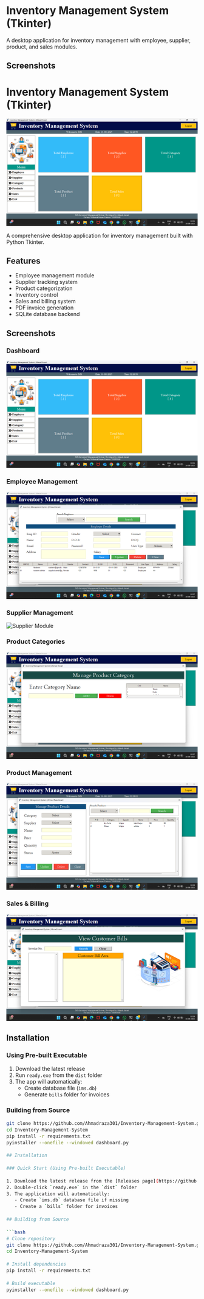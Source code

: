 # Inventory Management System (Tkinter)

A desktop application for inventory management with employee, supplier, product, and sales modules.

## Screenshots

# Inventory Management System (Tkinter)

![Dashboard](Dashboard_images.png)

A comprehensive desktop application for inventory management built with Python Tkinter.

## Features
- Employee management module
- Supplier tracking system
- Product categorization
- Inventory control
- Sales and billing system
- PDF invoice generation
- SQLite database backend

## Screenshots

### Dashboard
![Dashboard](Dashboard_images.png)

### Employee Management
![Employee Module](Employee_Image.png)

### Supplier Management
![Supplier Module](Product_suupplier_image.png)

### Product Categories
![Product Categories](Product_category.png)

### Product Management
![Products](Product_details.png)

### Sales & Billing
![Billing](Bill_pages.png)

## Installation

### Using Pre-built Executable
1. Download the latest release
2. Run `ready.exe` from the `dist` folder
3. The app will automatically:
   - Create database file (`ims.db`)
   - Generate `bills` folder for invoices

### Building from Source
```bash
git clone https://github.com/Ahmadraza301/Inventory-Management-System.git
cd Inventory-Management-System
pip install -r requirements.txt
pyinstaller --onefile --windowed dashboard.py

## Installation

### Quick Start (Using Pre-built Executable)

1. Download the latest release from the [Releases page](https://github.com/Ahmadraza301/Inventory-Management-System/releases)
2. Double-click `ready.exe` in the `dist` folder
3. The application will automatically:
   - Create `ims.db` database file if missing
   - Create a `bills` folder for invoices

## Building from Source

```bash
# Clone repository
git clone https://github.com/Ahmadraza301/Inventory-Management-System.git
cd Inventory-Management-System

# Install dependencies
pip install -r requirements.txt

# Build executable
pyinstaller --onefile --windowed dashboard.py
